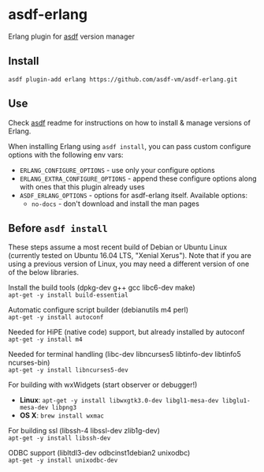 # asdf-erlang

Erlang plugin for [asdf](https://github.com/asdf-vm/asdf) version manager

## Install

```
asdf plugin-add erlang https://github.com/asdf-vm/asdf-erlang.git
```

## Use

Check [asdf](https://github.com/asdf-vm/asdf) readme for instructions on how to install & manage versions of Erlang.

When installing Erlang using `asdf install`, you can pass custom configure options with the following env vars:

* `ERLANG_CONFIGURE_OPTIONS` - use only your configure options
* `ERLANG_EXTRA_CONFIGURE_OPTIONS` - append these configure options along with ones that this plugin already uses
* `ASDF_ERLANG_OPTIONS` - options for asdf-erlang itself. Available options:
    * `no-docs` - don't download and install the man pages

## Before `asdf install`

These steps assume a most recent build of Debian or Ubuntu Linux (currently
tested on Ubuntu 16.04 LTS, "Xenial Xerus"). Note that if you are using a
previous version of Linux, you may need a different version of one of the below
libraries.

Install the build tools (dpkg-dev g++ gcc libc6-dev make)  
`apt-get -y install build-essential`

Automatic configure script builder (debianutils m4 perl)  
`apt-get -y install autoconf`

Needed for HiPE (native code) support, but already installed by autoconf  
`apt-get -y install m4`

Needed for terminal handling (libc-dev libncurses5 libtinfo-dev libtinfo5 ncurses-bin)  
`apt-get -y install libncurses5-dev`

For building with wxWidgets (start observer or debugger!)  
+ **Linux**: `apt-get -y install libwxgtk3.0-dev libgl1-mesa-dev libglu1-mesa-dev libpng3`
+ **OS X**: `brew install wxmac`

For building ssl (libssh-4 libssl-dev zlib1g-dev)  
`apt-get -y install libssh-dev`

ODBC support (libltdl3-dev odbcinst1debian2 unixodbc)  
`apt-get -y install unixodbc-dev`
